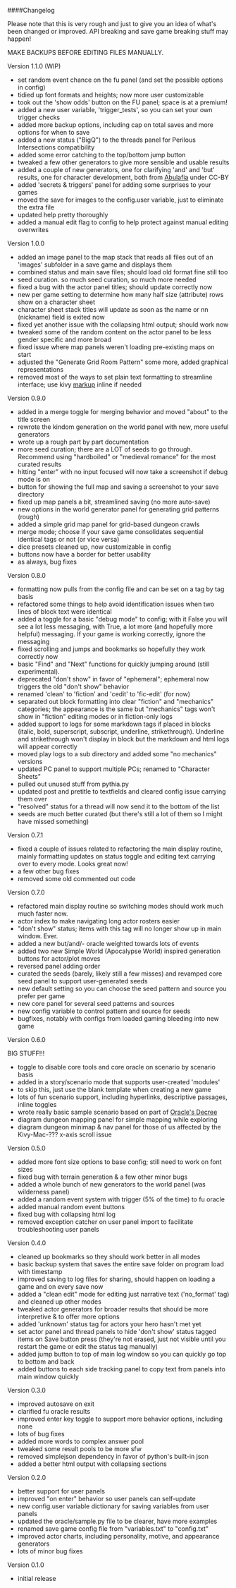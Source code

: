 ####Changelog

Please note that this is very rough and just to give you an idea of what's been changed or improved. API breaking and save game breaking stuff may happen!

MAKE BACKUPS BEFORE EDITING FILES MANUALLY.

Version 1.1.0 (WIP)

* set random event chance on the fu panel (and set the possible options in config)
* tidied up font formats and heights; now more user customizable
* took out the 'show odds' button on the FU panel; space is at a premium!
* added a new user variable, 'trigger_tests', so you can set your own trigger checks
* added more backup options, including cap on total saves and more options for when to save
* added a new status ("BigQ") to the threads panel for Perilous Intersections compatibility
* added some error catching to the top/bottom jump button
* tweaked a few other generators to give more sensible and usable results
* added a couple of new generators, one for clarifying 'and' and 'but' results, one for character development, both from [Abulafia](http://www.random-generator.com/index.php?title=Main_Page) under CC-BY
* added 'secrets & triggers' panel for adding some surprises to your games
* moved the save for images to the config.user variable, just to eliminate the extra file
* updated help pretty thoroughly
* added a manual edit flag to config to help protect against manual editing overwrites

Version 1.0.0

* added an image panel to the map stack that reads all files out of an 'images' subfolder in a save game and displays them
* combined status and main save files; should load old format fine still too
* seed curation. so much seed curation, so much more needed
* fixed a bug with the actor panel titles; should update correctly now
* new per game setting to determine how many half size (attribute) rows show on a character sheet
* character sheet stack titles will update as soon as the name or nn (nickname) field is exited now
* fixed yet another issue with the collapsing html output; should work now
* tweaked some of the random content on the actor panel to be less gender specific and more broad
* fixed issue where map panels weren't loading pre-existing maps on start
* adjusted the "Generate Grid Room Pattern" some more, added graphical representations
* removed most of the ways to set plain text formatting to streamline interface; use kivy [markup](https://kivy.org/docs/api-kivy.core.text.markup.html) inline if needed

Version 0.9.0

* added in a merge toggle for merging behavior and moved "about" to the title screen
* rewrote the kindom generation on the world panel with new, more useful generators
* wrote up a rough part by part documentation
* more seed curation; there are a LOT of seeds to go through. Recommend using "hardboiled" or "medieval romance" for the most curated results
* hitting "enter" with no input focused will now take a screenshot if debug mode is on
* button for showing the full map and saving a screenshot to your save directory
* fixed up map panels a bit, streamlined saving (no more auto-save)
* new options in the world generator panel for generating grid patterns (rough)
* added a simple grid map panel for grid-based dungeon crawls
* merge mode; choose if your save game consolidates sequential identical tags or not (or vice versa)
* dice presets cleaned up, now customizable in config
* buttons now have a border for better usability
* as always, bug fixes

Version 0.8.0

* formatting now pulls from the config file and can be set on a tag by tag basis
* refactored some things to help avoid identification issues when two lines of block text were identical
* added a toggle for a basic "debug mode" to config; with it False you will see a lot less messaging, with True, a lot more (and hopefully more helpful) messaging. If your game is working correctly, ignore the messaging
* fixed scrolling and jumps and bookmarks so hopefully they work correctly now
* basic "Find" and "Next" functions for quickly jumping around (still experimental).
* deprecated "don't show" in favor of "ephemeral"; ephemeral now triggers the old "don't show" behavior
* renamed 'clean' to 'fiction' and 'cedit' to 'fic-edit' (for now)
* separated out block formatting into clear "fiction" and "mechanics" categories; the appearance is the same but "mechanics" tags won't show in "fiction" editing modes or in fiction-only logs
* added support to logs for some markdown tags if placed in blocks (italic, bold, superscript, subscript, underline, strikethrough). Underline and strikethrough won't display in block but the markdown and html logs will appear correctly
* moved play logs to a sub directory and added some "no mechanics" versions
* updated PC panel to support multiple PCs; renamed to "Character Sheets"
* pulled out unused stuff from pythia.py
* updated post and pretitle to textfields and cleared config issue carrying them over
* "resolved" status for a thread will now send it to the bottom of the list
* seeds are much better curated (but there's still a lot of them so I might have missed something)

Version 0.7.1

* fixed a couple of issues related to refactoring the main display routine, mainly formatting updates on status toggle and editing text carrying over to every mode. Looks great now!
* a few other bug fixes
* removed some old commented out code

Version 0.7.0

* refactored main display routine so switching modes should work much much faster now.
* actor index to make navigating long actor rosters easier
* "don't show" status; items with this tag will no longer show up in main window. Ever.
* added a new but/and/- oracle weighted towards lots of events
* added two new Simple World (Apocalypse World) inspired generation buttons for actor/plot moves
* reversed panel adding order
* curated the seeds (barely, likely still a few misses) and revamped core seed panel to support user-generated seeds
* new default setting so you can choose the seed pattern and source you prefer per game
* new core panel for several seed patterns and sources
* new config variable to control pattern and source for seeds
* bugfixes, notably with configs from loaded gaming bleeding into new game

Version 0.6.0

BIG STUFF!!!
* toggle to disable core tools and core oracle on scenario by scenario basis
* added in a story/scenario mode that supports user-created 'modules'
* to skip this, just use the blank template when creating a new game
* lots of fun scenario support, including hyperlinks, descriptive passages, inline toggles
* wrote really basic sample scenario based on part of [Oracle's Decree](http://blog.trilemma.com)
* diagram dungeon mapping panel for simple mapping while exploring
* diagram dungeon minimap & nav panel for those of us affected by the Kivy-Mac-??? x-axis scroll issue

Version 0.5.0

* added more font size options to base config; still need to work on font sizes
* fixed bug with terrain generation & a few other minor bugs
* added a whole bunch of new generators to the world panel (was wilderness panel)
* added a random event system with trigger (5% of the time) to fu oracle
* added manual random event buttons
* fixed bug with collapsing html log
* removed exception catcher on user panel import to facilitate troubleshooting user panels

Version 0.4.0

* cleaned up bookmarks so they should work better in all modes
* basic backup system that saves the entire save folder on program load with timestamp
* improved saving to log files for sharing, should happen on loading a game and on every save now
* added a "clean edit" mode for editing just narrative text ('no_format' tag) and cleaned up other modes
* tweaked actor generators for broader results that should be more interpretive & to offer more options
* added 'unknown' status tag for actors your hero hasn't met yet
* set actor panel and thread panels to hide 'don't show' status tagged items on Save button press (they're not erased, just not visible until you restart the game or edit the status tag manually)
* added jump button to top of main log window so you can quickly go top to bottom and back
* added buttons to each side tracking panel to copy text from panels into main window quickly

Version 0.3.0

* improved autosave on exit
* clarified fu oracle results
* improved enter key toggle to support more behavior options, including none
* lots of bug fixes
* added more words to complex answer pool
* tweaked some result pools to be more sfw
* removed simplejson dependency in favor of python's built-in json
* added a better html output with collapsing sections

Version 0.2.0

* better support for user panels
* improved "on enter" behavior so user panels can self-update
* new config.user variable dictionary for saving variables from user panels
* updated the oracle/sample.py file to be clearer, have more examples
* renamed save game config file from "variables.txt" to "config.txt"
* improved actor charts, including personality, motive, and appearance generators
* lots of minor bug fixes

Version 0.1.0

* initial release
